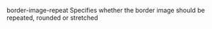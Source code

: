 border-image-repeat
    Specifies whether the border image should be repeated, rounded or stretched
